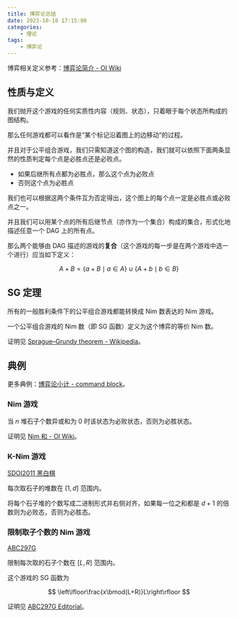 ```yaml
---
title: 博弈论总结
date: 2023-10-18 17:15:08
categories:
    - 理论
tags:
    - 博弈论
---
```


博弈相关定义参考：[博弈论简介 - OI Wiki](https://oi-wiki.org/math/game-theory/intro/)

## 性质与定义

我们抛开这个游戏的任何实质性内容（规则、状态），只着眼于每个状态所构成的图结构。

那么任何游戏都可以看作是“某个标记沿着图上的边移动”的过程。

并且对于公平组合游戏，我们只需知道这个图的构造，我们就可以依照下面两条显然的性质判定每个点是必胜点还是必败点。

- 如果后继所有点都为必胜点，那么这个点为必败点
- 否则这个点为必胜点

我们也可以根据这两个条件互为否定得出，这个图上的每个点一定是必胜点或必败点之一。

并且我们可以用某个点的所有后继节点（亦作为一个集合）构成的集合，形式化地描述任意一个 DAG 上的所有点。

那么两个能够由 DAG 描述的游戏的**复合**（这个游戏的每一步是在两个游戏中选一个进行）应当如下定义：

$$
A+B=\{a+B\mid a\in A\}\cup\{A+b\mid b\in B\}
$$

## SG 定理

所有的一般胜利条件下的公平组合游戏都能转换成 Nim 数表达的 Nim 游戏。

一个公平组合游戏的 Nim 数（即 SG 函数）定义为这个博弈的等价 Nim 数。

证明见 [Sprague–Grundy theorem - Wikipedia](https://en.wikipedia.org/wiki/Sprague%E2%80%93Grundy_theorem)。

## 典例

更多典例：[博弈论小计 - command block](https://www.luogu.com.cn/blog/command-block/bo-yi-lun-xiao-ji)。

### Nim 游戏

当 $n$ 堆石子个数异或和为 $0$ 时该状态为必败状态，否则为必胜状态。

证明见 [Nim 和 - OI Wiki](https://oi-wiki.org/math/game-theory/impartial-game/#nim-%E5%92%8C)。

### K-Nim 游戏

[SDOI2011 黑白棋](https://www.luogu.com.cn/problem/P2490)

每次取石子的堆数在 $[1,d]$ 范围内。

将每个石子堆的个数写成二进制形式并右侧对齐，如果每一位之和都是 $d+1$ 的倍数则为必败态，否则为必胜态。

### 限制取子个数的 Nim 游戏

[ABC297G](https://atcoder.jp/contests/abc297/tasks/abc297_g)

限制每次取的石子个数在 $[L,R]$ 范围内。

这个游戏的 SG 函数为

$$
\left\lfloor\frac{x\bmod(L+R)}L\right\rfloor
$$

证明见 [ABC297G Editorial](https://atcoder.jp/contests/abc297/editorial/6205)。